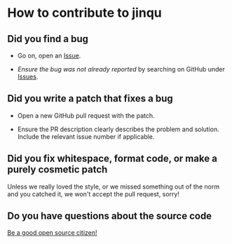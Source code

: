 # How to contribute to jinqu

## Did you find a bug

* Go on, open an [Issue](https://github.com/jin-qu/jinqu/issues/new).

* *Ensure the bug was not already reported* by searching on GitHub under [Issues](https://github.com/jin-qu/jinqu/issues).

## Did you write a patch that fixes a bug

* Open a new GitHub pull request with the patch.

* Ensure the PR description clearly describes the problem and solution. Include the relevant issue number if applicable.

## Did you fix whitespace, format code, or make a purely cosmetic patch

Unless we really loved the style, or we missed something out of the norm and you catched it, we won't accept the pull request, sorry!

## Do you have questions about the source code

[Be a good open source citizen!](https://hackernoon.com/being-a-good-open-source-citizen-9060d0ab9732)
